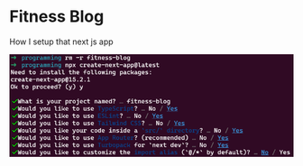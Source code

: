 # Fitness Blog
How I setup that next js app

![Picture of terminal for setting up next JS](image.png)